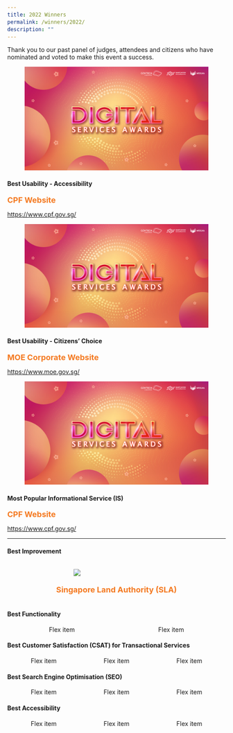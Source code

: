 ```yaml
---
title: 2022 Winners
permalink: /winners/2022/
description: ""
---
```

<style type="text/css">
.content h4 {
    color: #B41E8E;
	font-weight:700;
}
.winner {
    font-size: 1.125rem;
    color: #F47920;
    font-weight: 700;
}
.classification {
    font-size: 0.75rem;
    color: #667085;
}
	.url{margin-top}
	
.flex-container { 
	display: flex;
	flex-direction: row;
	justify-content: space-around;
}	
	
</style>
<p>Thank you to our past panel of judges, attendees and citizens who have nominated and voted to make this event a success.</p>
<div class="row is-multiline">
  <div class="col is-4">
    <figure class="image is-5by4"><img src="/images/digitalservicesawards.jpg"></figure>
  </div>
  <div class="col is-8">
    <h4>Best Usability - Accessibility</h4>
    <div class="winner">CPF Website</div>
    <p class="margin--top--none"><a target="_blank" href="https://www.cpf.gov.sg/">https://www.cpf.gov.sg/</a></p>
  </div>
  <div class="col is-4">
    <figure class="image is-5by4"><img src="/images/digitalservicesawards.jpg"></figure>
  </div>
  <div class="col is-8">
    <h4>Best Usability - Citizens’ Choice</h4>
    <div class="winner">MOE Corporate Website</div>
    <p class="margin--top--none"><a target="_blank" href="https://www.moe.gov.sg/">https://www.moe.gov.sg/</a></p>
  </div>
  <div class="col is-4">
    <figure class="image is-5by4"><img src="/images/digitalservicesawards.jpg"></figure>
  </div>
  <div class="col is-8">
    <h4>Most Popular Informational Service (IS)</h4>
    <div class="winner">CPF Website</div>
    <p class="margin--top--none"><a target="_blank" href="https://www.cpf.gov.sg/">https://www.cpf.gov.sg/</a></p>
  </div>
</div>
<hr>
<h4 class="has-text-centered">Best Improvement</h4>
<div class="flex-container">
  <article class="media">
  <figure class="media-left">
    <p class="image is-64x64">
      <img src="/images/trpohy.svg">
    </p>
  </figure>
  <div class="media-content">
    <div class="content">
      <p class="winner">Singapore Land Authority (SLA)</p>
    </div>
  </div>
	</article>
</div>

<h4 class="has-text-centered">Best Functionality</h4>
<div class="flex-container">
  <div>Flex item</div>
  <div>Flex item</div>
</div>

<h4 class="has-text-centered">Best Customer Satisfaction (CSAT) for Transactional Services</h4>
<div class="flex-container">
  <div>Flex item</div>
  <div>Flex item</div>
  <div>Flex item</div>
</div>

<h4 class="has-text-centered">Best Search Engine Optimisation (SEO)</h4>
<div class="flex-container">
  <div>Flex item</div>
  <div>Flex item</div>
  <div>Flex item</div>
</div>

<h4 class="has-text-centered">Best Accessibility</h4>
<div class="flex-container">
  <div>Flex item</div>
  <div>Flex item</div>
  <div>Flex item</div>
</div>